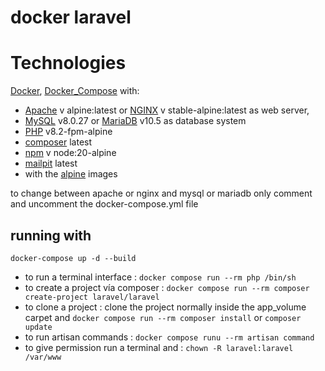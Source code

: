 # docker laravel 


# Technologies

[Docker], [Docker_Compose] with: 
- [Apache] v alpine:latest or [NGINX] v stable-alpine:latest as web server, 
- [MySQL] v8.0.27 or [MariaDB] v10.5 as database system
- [PHP] v8.2-fpm-alpine
- [composer] latest
- [npm] v node:20-alpine
- [mailpit] latest 
- with the [alpine] images

to change between apache or nginx and mysql or mariadb only comment and uncomment the docker-compose.yml file

## running with

```
docker-compose up -d --build
```

- to run a terminal interface :  `docker compose run --rm php /bin/sh`
- to create a project vía composer : `docker compose run --rm composer create-project laravel/laravel`
- to clone a project : clone the project normally inside the app_volume carpet and `docker compose run --rm composer install` or `composer update`
- to run artisan commands : `docker compose runu --rm artisan command`
- to give permission run a terminal and : `chown -R laravel:laravel /var/www`



[Docker]:<https://docs.docker.com/>
[Docker_Compose]:<https://docs.docker.com/compose/>
[Apache]:<https://httpd.apache.org/>
[NGINX]:<https://nginx.org/en/docs/>
[MySQL]:<https://dev.mysql.com/doc/>
[MariaDB]:<https://mariadb.org/>
[PHP]:<https://www.php.net/manual/es/intro-whatis.php>
[composer]:<https://getcomposer.org/>
[npm]:<https://docs.npmjs.com/>
[mailpit]:<https://github.com/axllent/mailpit>
[alpine]:<https://www.alpinelinux.org/>